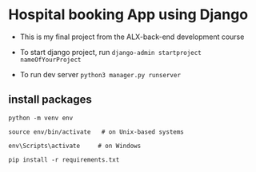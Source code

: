 # Hospital booking App using Django

- This is my final project from the ALX-back-end development course

- To start django project, run `django-admin startproject nameOfYourProject`
- To run dev server `python3 manager.py runserver`

## install packages

```
python -m venv env

source env/bin/activate   # on Unix-based systems

env\Scripts\activate     # on Windows

pip install -r requirements.txt
```
